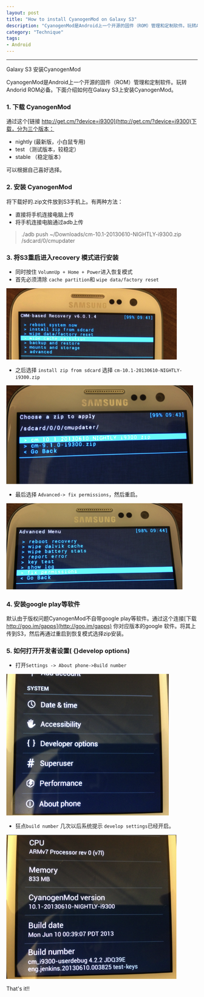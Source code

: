 ```yaml
---
layout: post
title: "How to install CyanogenMod on Galaxy S3"
description: "CyanogenMod是Android上一个开源的固件（ROM）管理和定制软件。玩转Andorid ROM必备。本文介绍在Galaxy S3如何安装CyanogenMod"
category: "Technique"
tags:
- Android
---
```



----------------

Galaxy S3 安装CyanogenMod

CyanogenMod是Android上一个开源的固件（ROM）管理和定制软件。玩转Andorid ROM必备。下面介绍如何在Galaxy S3上安装CyanogenMod。

### 1. 下载 CyanogenMod
通过这个[链接 http://get.cm/?device=i9300](http://get.cm/?device=i9300)下载，分为三个版本：    

- nightly (最新版，小白鼠专用)  
- test  （测试版本，较稳定）  
- stable  （稳定版本）  

可以根据自己喜好选择。

### 2. 安装 CyanogenMod

将下载好的.zip文件放到S3手机上。有两种方法：    

-  直接将手机连接电脑上传    
-  将手机连接电脑通过adb上传  
> ./adb push ~/Downloads/cm-10.1-20130610-NIGHTLY-i9300.zip /sdcard/0/cmupdater


### 3. 将S3重启进入recovery 模式进行安装

- 同时按住 `VolumnUp + Home + Power`进入恢复模式  
- 首先必须清除 `cache partition`和 `wipe data/factory reset`  

 ![rev1](/assets/images/2013/06/11/recv_1.png)
 
- 之后选择 `install zip from sdcard`  选择 `cm-10.1-20130610-NIGHTLY-i9300.zip`

 ![rev2](/assets/images/2013/06/11/recv_2.png)

- 最后选择 `Advanced-> fix permissions`，然后重启。

![rev_3](/assets/images/2013/06/11/recv_3.png)

### 4. 安装google play等软件
默认由于版权问题CyanogenMod不自带google play等软件。通过这个连接[下载 http://goo.im/gapps](http://goo.im/gapps) 你对应版本的google 软件。将其上传到S3，然后再通过重启到恢复模式选择zip安装。  


### 5. 如何打开开发者设置( {}develop options) 
- 打开`Settings -> About phone->Build number`

![dev_1](/assets/images/2013/06/11/dev_1.png)

- 狂点`build number` 几次以后系统提示 `develop settings`已经开启。

![dev_2](/assets/images/2013/06/11/dev_2.png)


That's it!!

